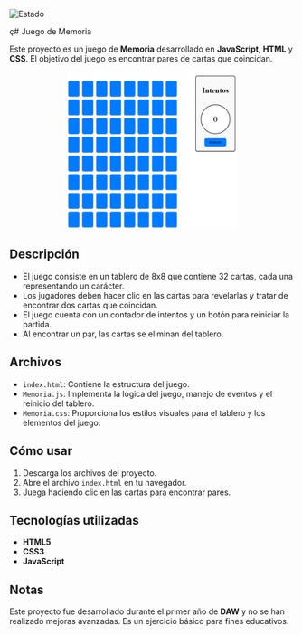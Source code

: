 ![Estado](https://img.shields.io/badge/Estado-Acabado-brightgreen?style=plastic)


ç# Juego de Memoria

Este proyecto es un juego de **Memoria** desarrollado en **JavaScript**, **HTML** y **CSS**. El objetivo del juego es encontrar pares de cartas que coincidan.

<div align="center">
  <img src="Juego_De_Memoria.png" alt="Imagen del juego de memoria js" width="300">
</div>

## Descripción

- El juego consiste en un tablero de 8x8 que contiene 32 cartas, cada una representando un carácter.
- Los jugadores deben hacer clic en las cartas para revelarlas y tratar de encontrar dos cartas que coincidan.
- El juego cuenta con un contador de intentos y un botón para reiniciar la partida.
- Al encontrar un par, las cartas se eliminan del tablero.

## Archivos

- `index.html`: Contiene la estructura del juego.
- `Memoria.js`: Implementa la lógica del juego, manejo de eventos y el reinicio del tablero.
- `Memoria.css`: Proporciona los estilos visuales para el tablero y los elementos del juego.

## Cómo usar

1. Descarga los archivos del proyecto.
2. Abre el archivo `index.html` en tu navegador.
3. Juega haciendo clic en las cartas para encontrar pares.

## Tecnologías utilizadas

- **HTML5**
- **CSS3**
- **JavaScript**

## Notas

Este proyecto fue desarrollado durante el primer año de **DAW** y no se han realizado mejoras avanzadas. Es un ejercicio básico para fines educativos.
